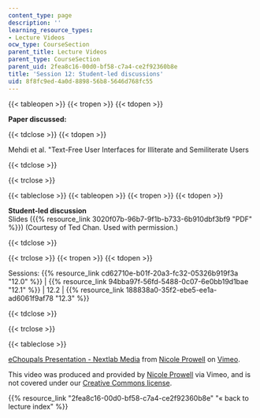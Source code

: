 ```yaml
---
content_type: page
description: ''
learning_resource_types:
- Lecture Videos
ocw_type: CourseSection
parent_title: Lecture Videos
parent_type: CourseSection
parent_uid: 2fea8c16-00d0-bf58-c7a4-ce2f92360b8e
title: 'Session 12: Student-led discussions'
uid: 8f8fc9ed-4a0d-8898-56b8-5646d768fc55
---
```


{{< tableopen >}}
{{< tropen >}}
{{< tdopen >}}


**Paper discussed:**


{{< tdclose >}}
{{< tdopen >}}


Mehdi et al. "Text-Free User Interfaces for Illiterate and Semiliterate Users


{{< tdclose >}}

{{< trclose >}}

{{< tableclose >}}
{{< tableopen >}}
{{< tropen >}}
{{< tdopen >}}


**Student-led discussion**  
Slides ({{% resource_link 3020f07b-96b7-9f1b-b733-6b910dbf3bf9 "PDF" %}}) (Courtesy of Ted Chan. Used with permission.)


{{< tdclose >}}

{{< trclose >}}
{{< tropen >}}
{{< tdopen >}}


Sessions: {{% resource_link cd62710e-b01f-20a3-fc32-05326b919f3a "12.0" %}} | {{% resource_link 94bba97f-56fd-5488-0c07-6e0bb19d1bae "12.1" %}} | 12.2 | {{% resource_link 188838a0-35f2-ebe5-ee1a-ad6061f9af78 "12.3" %}}


{{< tdclose >}}

{{< trclose >}}

{{< tableclose >}}

[eChoupals Presentation - Nextlab Media](https://vimeo.com/2053155) from [Nicole Prowell](http://vimeo.com/user658548) on [Vimeo](https://vimeo.com).

This video was produced and provided by [Nicole Prowell](http://vimeo.com/user658548) via Vimeo, and is not covered under our [Creative Commons license](/terms/#cc).

{{% resource_link "2fea8c16-00d0-bf58-c7a4-ce2f92360b8e" "« back to lecture index" %}}